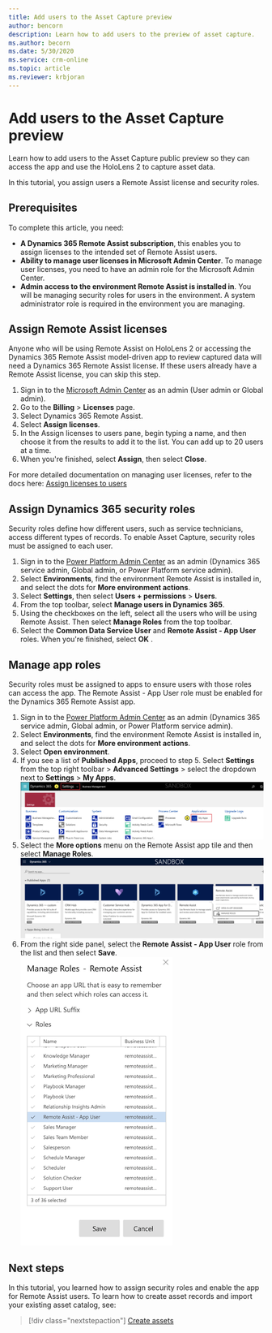 ```yaml
---
title: Add users to the Asset Capture preview
author: bencorn
description: Learn how to add users to the preview of asset capture.
ms.author: becorn
ms.date: 5/30/2020
ms.service: crm-online
ms.topic: article
ms.reviewer: krbjoran
---
```

# Add users to the Asset Capture preview

Learn how to add users to the Asset Capture public preview so they can access the app and use the HoloLens 2 to capture asset data.

In this tutorial, you assign users a Remote Assist license and security roles.

## Prerequisites

To complete this article, you need:

- **A Dynamics 365 Remote Assist subscription**, this enables you to assign licenses to the intended set of Remote Assist users.
- **Ability to manage user licenses in Microsoft Admin Center**. To manage user licenses, you need to have an admin role for the Microsoft Admin Center.
- **Admin access to the environment Remote Assist is installed in**. You will be managing security roles for users in the environment. A system administrator role is required in the environment you are managing.

## Assign Remote Assist licenses

Anyone who will be using Remote Assist on HoloLens 2 or accessing the Dynamics 365 Remote Assist model-driven app to review captured data will need a Dynamics 365 Remote Assist license. If these users already have a Remote Assist license, you can skip this step.

1. Sign in to the [Microsoft Admin Center](https://admin.microsoft.com) as an admin (User admin or Global admin).
2. Go to the **Billing** > **Licenses** page.
3. Select Dynamics 365 Remote Assist.
4. Select **Assign licenses**.
5. In the Assign licenses to users pane, begin typing a name, and then choose it from the results to add it to the list. You can add up to 20 users at a time.
6. When you're finished, select **Assign**, then select **Close**.

For more detailed documentation on managing user licenses, refer to the docs here: [Assign licenses to users](https://docs.microsoft.com/microsoft-365/admin/manage/assign-licenses-to-users?view=o365-worldwide)

## Assign Dynamics 365 security roles

Security roles define how different users, such as service technicians, access different types of records. To enable Asset Capture, security roles must be assigned to each user.

1. Sign in to the [Power Platform Admin Center](https://admin.powerplatform.com) as an admin (Dynamics 365 service admin, Global admin, or Power Platform service admin).
2. Select **Environments**, find the environment Remote Assist is installed in, and select the dots for **More environment actions**.
3. Select **Settings**, then select **Users + permissions** > **Users**.
4. From the top toolbar, select **Manage users in Dynamics 365**.
5. Using the checkboxes on the left, select all the users who will be using Remote Assist. Then select **Manage Roles** from the top toolbar.
6. Select the **Common Data Service User** and **Remote Assist - App User** roles. When you're finished, select **OK** .

## Manage app roles

Security roles must be assigned to apps to ensure users with those roles can access the app. The Remote Assist - App User role must be enabled for the Dynamics 365 Remote Assist app.

1. Sign in to the [Power Platform Admin Center](https://admin.powerplatform.com) as an admin (Dynamics 365 service admin, Global admin, or Power Platform service admin).
2. Select **Environments**, find the environment Remote Assist is installed in, and select the dots for **More environment actions**.
3. Select **Open environment**.
4. If you see a list of **Published Apps**, proceed to step 5. Select **Settings** from the top right toolbar > **Advanced Settings** > select the dropdown next to **Settings** > **My Apps**.
![Screenshot of Dynamics 365 environment.](./media/06.24-d365-settings-my-apps.png "Dynamics 365")
5. Select the **More options** menu on the Remote Assist app tile and then select **Manage Roles**.
![Screenshot of Dynamics 365 manage roles for app menu.](./media/06.25-d365-settings-manage-roles.png "Dynamics 365")
6. From the right side panel, select the **Remote Assist - App User** role from the list and then select **Save**.
![Screenshot of Dynamics 365 assigning app role.](./media/06.26-d365-settings-manage-roles-set.png "Dynamics 365")

## Next steps

In this tutorial, you learned how to assign security roles and enable the app for Remote Assist users. To learn how to create asset records and import your existing asset catalog, see:

> [!div class="nextstepaction"]
> [Create assets](./asset-capture-create-asset.md)